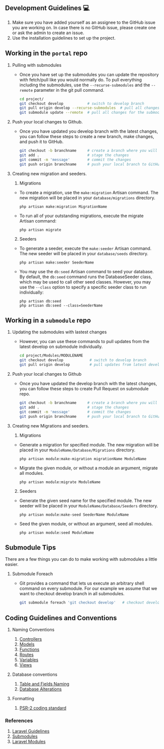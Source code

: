 ## Development Guidelines :computer:
1. Make sure you have added yourself as an assignee to the GitHub issue you are working on. In case there is no GitHub issue, please create one or ask the admin to create an issue.
2. Use the installation guidelines to set up the project.


## Working in the `portal` repo
1. Pulling with submodules

    * Once you have set up the submodules you can update the repository with fetch/pull like you would normally do. To pull everything including the submodules, use the ```--recurse-submodules``` and the ```--remote``` parameter in the git pull command.

        ```sh
        cd project/
        git checkout develop           # switch to develop branch
        git pull origin develop --recurse-submodules  # pull all changes in the develop branch in the repo including, changes in the develop branch of submodules
        git submodule update --remote  # pull all changes for the submodules
        ```

2. Push your local changes to Github.

    * Once you have updated you develop branch with the latest changes, you can follow these steps to create a new branch, make changes, and push it to GitHub.   

        ```sh
        git checkout -b branchname     # create a branch where you will commit your changes
        git add .                      # stage the changes
        git commit -m 'message'        # commit the changes
        git push origin branchname     # push your local branch to GitHub and then create a Pull Request
        ```

3. Creating new migration and seeders.

    1. Migrations

    * To create a migration, use the ```make:migration``` Artisan command. The new migration will be placed in your ```database/migrations``` directory.

        ```
        php artisan make:migration MigrationName
        ```
    * To run all of your outstanding migrations, execute the migrate Artisan command:

        ```
        php artisan migrate
        ```

    2. Seeders

    * To generate a seeder, execute the ```make:seeder``` Artisan command. The new seeder will be placed in your ```database/seeds``` directory.

        ```
        php artisan make:seeder SeederName
        ```
    * You may use the ```db:seed``` Artisan command to seed your database. By default, the ```db:seed``` command runs the DatabaseSeeder class, which may be used to call other seed classes. However, you may use the ```--class``` option to specify a specific seeder class to run individually:

        ```
        php artisan db:seed
        php artisan db:seed --class=SeederName
        ```

## Working in a `submodule` repo

1. Updating the submodules with lastest changes

    * However, you can use these commands to pull updates from the latest develop on submodule individually.

        ```sh
        cd project/Modules/MODULENAME
        git checkout develop            # switch to develop branch
        git pull origin develop         # pull updates from latest develop
        ```
2. Push your local changes to Github

    *  Once you have updated the develop branch with the latest changes, you can follow these steps to create Pull Request on submodule repo.

        ```sh
        git checkout -b branchname     # create a branch where you will commit your changes
        git add .                      # stage the changes
        git commit -m 'message'        # commit the changes
        git push origin branchname     # push your local branch to GitHub submodule repo and then create a Pull Request
        ```
3. Creating new Migrations and seeders.

    1. Migrations

    * Generate a migration for specified module. The new migration will be placed in your ```ModuleName/Database/Migrations``` directory.

        ```
        php artisan module:make-migration migrationName ModuleName
        ```
    * Migrate the given module, or without a module an argument, migrate all modules.

        ```
        php artisan module:migrate ModuleName
        ```
    2. Seeders

    * Generate the given seed name for the specified module. The new seeder will be placed in your ```ModuleName/Database/Seeders``` directory.

        ```
        php artisan module:make-seed SeederName ModuleName
        ```
    * Seed the given module, or without an argument, seed all modules.
    
        ```
        php artisan module:seed ModuleName
        ```


## Submodule Tips

There are a few things you can do to make working with submodules a little easier.

1. Submodule Foreach

    * Git provides a command that lets us execute an arbitrary shell command on every submodule. For our example we assume that we want to checkout develop branch in all submodules.

        ```sh
        git submodule foreach 'git checkout develop'   # checkout develop branch in all submodules
        ```

## Coding Guidelines and Conventions

1. Naming Conventions
    1. [Controllers](https://www.laravelbestpractices.com/#controllers)
    2. [Models](https://www.laravelbestpractices.com/#models)
    3. [Functions](https://www.laravelbestpractices.com/#functions)
    4. [Routes](https://www.laravelbestpractices.com/#routes)
    5. [Variables](https://www.laravelbestpractices.com/#variables)
    6. [Views](https://www.laravelbestpractices.com/#variables)

2. Database conventions
    1. [Table and Fields Naming](https://www.laravelbestpractices.com/#table-fields-naming)
    2. [Database Alterations](https://www.laravelbestpractices.com/#database-alterations)

3. Formatting
    1. [PSR-2 coding standard](https://www.php-fig.org/psr/psr-2/)

### References
1. [Laravel Guidelines](https://github.com/ColoredCow/resources/tree/master/laravel)
2. [Submodules](https://www.vogella.com/tutorials/GitSubmodules/article.html)
3. [Laravel Modules](https://nwidart.com/laravel-modules/v6/introduction)
